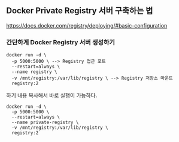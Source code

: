 ## Docker Private Registry 서버 구축하는 법
https://docs.docker.com/registry/deploying/#basic-configuration
### 간단하게 Docker Registry 서버 생성하기
```text
docker run -d \
  -p 5000:5000 \ --> Registry 접근 포트
  --restart=always \
  --name registry \
  -v /mnt/registry:/var/lib/registry \ --> Registry 저장소 마운트
  registry:2
```
하기 내용 복사해서 바로 실행이 가능하다.
```shell
docker run -d \
  -p 5000:5000 \
  --restart=always \
  --name private-registry \
  -v /mnt/registry:/var/lib/registry \
  registry:2
```
